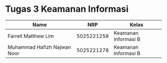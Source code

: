 # Tugas 3 Keamanan Informasi
| Name           | NRP        | Kelas     |
| ---            | ---        | ----------|
| Farrell Matthew Lim | 5025221258 | Keamanan Informasi B |
| Muhammad Hafizh Najwan Noor | 5025221278 | Keamanan Informasi B |

